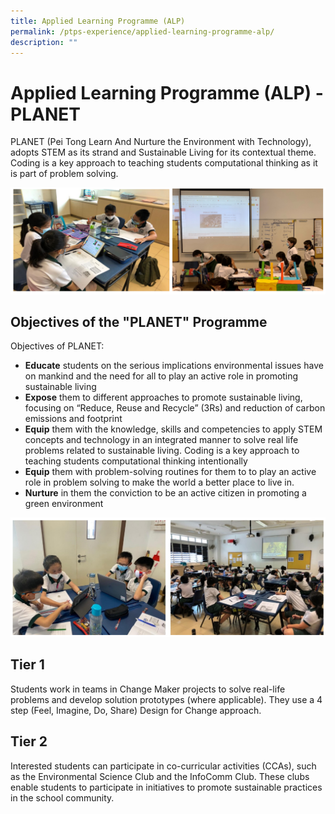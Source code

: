 ```yaml
---
title: Applied Learning Programme (ALP)
permalink: /ptps-experience/applied-learning-programme-alp/
description: ""
---
```

# Applied Learning Programme (ALP) - PLANET

PLANET (Pei Tong Learn And Nurture the Environment with Technology), adopts STEM as its strand and Sustainable Living for its contextual theme. Coding is a key approach to teaching students computational thinking as it is part of problem solving.

![](/images/PTPS%20Experience/ALP/ALP1.png)

## Objectives of the "PLANET" Programme

Objectives of PLANET:   
* **Educate** students on the serious implications environmental issues have on mankind and the need for all to play an active role in promoting sustainable living
* **Expose** them to different approaches to promote sustainable living, focusing on “Reduce, Reuse and Recycle” (3Rs) and reduction of carbon emissions and footprint
* **Equip** them with the knowledge, skills and competencies to apply STEM concepts and technology in an integrated manner to solve real life problems related to sustainable living. Coding is a key approach to teaching students computational thinking intentionally
* **Equip** them with problem-solving routines for them to to play an active role in problem solving to make the world a better place to live in.
* **Nurture** in them the conviction to be an active citizen in promoting a green environment



![](/images/PTPS%20Experience/ALP/ALP2.png)

## Tier 1
Students work in teams in Change Maker projects to solve real-life problems and develop solution prototypes (where applicable). They use a 4 step (Feel, Imagine, Do, Share) Design for Change approach. 

## Tier 2
Interested students can participate in co-curricular activities (CCAs), such as the Environmental Science Club and the InfoComm Club. These clubs enable students to participate in initiatives to promote sustainable practices in the school community.
